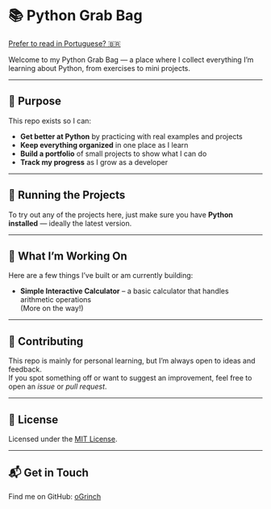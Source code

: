 # 📚 Python Grab Bag

[Prefer to read in Portuguese? 🇧🇷](README.ptbr.md)

Welcome to my Python Grab Bag — a place where I collect everything I’m learning about Python, from exercises to mini projects.

---

## 🎯 Purpose

This repo exists so I can:

- **Get better at Python** by practicing with real examples and projects  
- **Keep everything organized** in one place as I learn  
- **Build a portfolio** of small projects to show what I can do  
- **Track my progress** as I grow as a developer

---

## 🚀 Running the Projects

To try out any of the projects here, just make sure you have **Python installed** — ideally the latest version.

---

## 🌱 What I’m Working On

Here are a few things I’ve built or am currently building:

- **Simple Interactive Calculator** – a basic calculator that handles arithmetic operations  
(More on the way!)

---

## 🤝 Contributing

This repo is mainly for personal learning, but I’m always open to ideas and feedback.  
If you spot something off or want to suggest an improvement, feel free to open an *issue* or *pull request*.

---

## 📜 License

Licensed under the [MIT License](LICENSE).

---

## 📬 Get in Touch

Find me on GitHub: [oGrinch](https://github.com/oGrinch)
